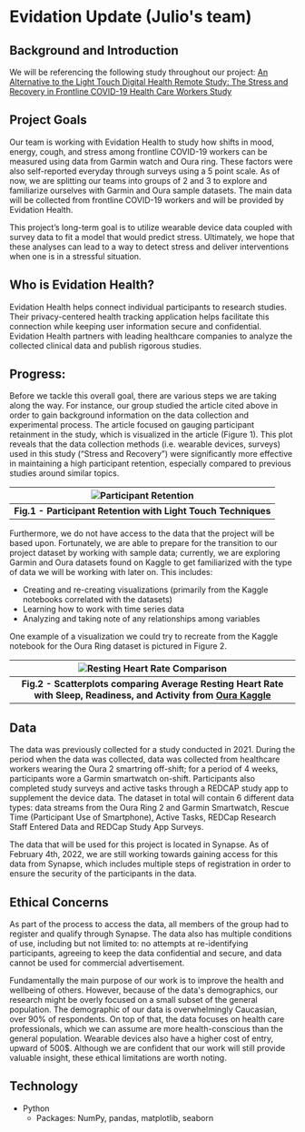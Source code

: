 # Evidation Update (Julio's team)

## Background and Introduction

We will be referencing the following study throughout our project: [An Alternative to the Light Touch Digital Health Remote Study: The Stress and Recovery in Frontline COVID-19 Health Care Workers Study](https://pubmed.ncbi.nlm.nih.gov/34726607/)

## Project Goals

Our team is working with Evidation Health to study how shifts in mood, energy, cough, and stress among frontline COVID-19 workers can be measured using data from Garmin watch and Oura ring. These factors were also self-reported everyday through surveys using a 5 point scale. As of now, we are splitting our teams into groups of 2 and 3 to explore and familiarize ourselves with Garmin and Oura sample datasets. The main data will be collected from frontline COVID-19 workers and will be provided by Evidation Health.

This project’s long-term goal is to utilize wearable device data coupled with survey data to fit a model that would predict stress. Ultimately, we hope that these analyses can lead to a way to detect stress and deliver interventions when one is in a stressful situation. 

## Who is Evidation Health?

Evidation Health helps connect individual participants to research studies. Their privacy-centered health tracking application helps facilitate this connection while keeping user information secure and confidential. Evidation Health partners with leading healthcare companies to analyze the collected clinical data and publish rigorous studies.



## Progress:

Before we tackle this overall goal, there are various steps we are taking along the way. For instance, our group studied the article cited above in order to gain background information on the data collection and experimental process. The article focused on gauging participant retainment in the study, which is visualized in the article (Figure 1). This plot reveals that the data collection methods (i.e. wearable devices, surveys) used in this study (“Stress and Recovery”) were significantly more effective in maintaining a high participant retention, especially compared to previous studies around similar topics. 



| ![Participant Retention](Fig1_Study_Retention.png) |
|:--:|
| <b>Fig.1 - Participant Retention with Light Touch Techniques</b>|

Furthermore, we do not have access to the data that the project will be based upon. Fortunately, we are able to prepare for the transition to our project dataset by working with sample data; currently, we are exploring Garmin and Oura datasets found on Kaggle to get familiarized with the type of data we will be working with later on. This includes:
    
* Creating and re-creating visualizations (primarily from the Kaggle notebooks correlated with the datasets)
* Learning how to work with time series data
* Analyzing and taking note of any relationships among variables

One example of a visualization we could try to recreate from the Kaggle notebook for the Oura Ring dataset is pictured in Figure 2.

| ![Resting Heart Rate Comparison](Fig2_RHR_Comparison.png) |
|:--:|
| <b>Fig.2 - Scatterplots comparing Average Resting Heart Rate with Sleep, Readiness, and Activity from [Oura Kaggle]( https://www.kaggle.com/eljailarisuhonen/oura-cloud-data-machine-learning-for-beginners)</b>|


## Data

The data was previously collected for a study conducted in 2021. During the period when the data was collected, data was collected from healthcare workers wearing the Oura 2 smartring off-shift; for a period of 4 weeks, participants wore a Garmin smartwatch on-shift. Participants also completed study surveys and active tasks through a REDCAP study app to supplement the device data. The dataset in total will contain 6 different data types: data streams from the Oura Ring 2 and Garmin Smartwatch, Rescue Time (Participant Use of Smartphone), Active Tasks, REDCap Research Staff Entered Data and REDCap Study App Surveys. 

The data that will be used for this project is located in Synapse. As of February 4th, 2022, we are still working towards gaining access for this data from Synapse, which includes multiple steps of registration in order to ensure the security of the participants in the data.


## Ethical Concerns

As part of the process to access the data, all members of the group had to register and qualify through Synapse. The data also has multiple conditions of use, including but not limited to: no attempts at re-identifying participants, agreeing to keep the data confidential and secure, and data cannot be used for commercial advertisement. 

Fundamentally the main purpose of our work is to improve the health and wellbeing of others. However, because of the data's demographics, our research might be overly focused on a small subset of the general population. The demographic of our data is overwhelmingly Caucasian, over 90% of respondents. On top of that, the data focuses on health care professionals, which we can assume are more health-conscious than the general population. Wearable devices also have a higher cost of entry, upward of 500$. Although we are confident that our work will still provide valuable insight, these ethical limitations are worth noting.

## Technology
* Python
  - Packages: NumPy, pandas, matplotlib, seaborn
